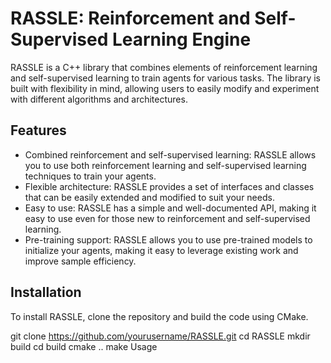 # RASSLE: Reinforcement and Self-Supervised Learning Engine
RASSLE is a C++ library that combines elements of reinforcement learning and self-supervised learning to train agents for various tasks. The library is built with flexibility in mind, allowing users to easily modify and experiment with different algorithms and architectures.

## Features
- Combined reinforcement and self-supervised learning: RASSLE allows you to use both reinforcement learning and self-supervised learning techniques to train your agents.
- Flexible architecture: RASSLE provides a set of interfaces and classes that can be easily extended and modified to suit your needs.
- Easy to use: RASSLE has a simple and well-documented API, making it easy to use even for those new to reinforcement and self-supervised learning.
- Pre-training support: RASSLE allows you to use pre-trained models to initialize your agents, making it easy to leverage existing work and improve sample efficiency.

## Installation
To install RASSLE, clone the repository and build the code using CMake.

git clone https://github.com/yourusername/RASSLE.git
cd RASSLE
mkdir build
cd build
cmake ..
make
Usage
